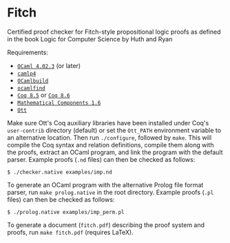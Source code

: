 Fitch
=====

Certified proof checker for Fitch-style propositional logic proofs as defined in the book Logic for Computer Science by Huth and Ryan

Requirements:

- [`OCaml 4.02.3`](https://ocaml.org) (or later)
- [`camlp4`](https://ocaml.org)
- [`OCamlbuild`](https://ocaml.org)
- [`ocamlfind`](https://ocaml.org)
- [`Coq 8.5`](https://coq.inria.fr/coq-85) or [`Coq 8.6`](https://coq.inria.fr/coq-86)
- [`Mathematical Components 1.6`](http://math-comp.github.io/math-comp/)
- [`Ott`](https://www.cl.cam.ac.uk/~pes20/ott/)

Make sure Ott's Coq auxiliary libraries have been installed under Coq's `user-contrib` directory (default) or set the `Ott_PATH` environment variable to an alternative location. Then run `./configure`, followed by `make`. This will compile the Coq syntax and relation definitions, compile them along with the proofs, extract an OCaml program, and link the program with the default parser. Example proofs (`.nd` files) can then be checked as follows:

    $ ./checker.native examples/imp.nd

To generate an OCaml program with the alternative Prolog file format parser, run `make prolog.native` in the root directory. Example proofs (`.pl` files) can then be checked as follows:

    $ ./prolog.native examples/imp_perm.pl

To generate a document (`fitch.pdf`) describing the proof system and proofs, run `make fitch.pdf` (requires LaTeX).
